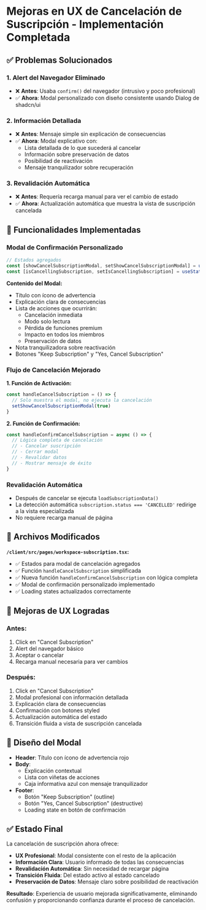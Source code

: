 # Mejoras en UX de Cancelación de Suscripción - Implementación Completada

## ✅ Problemas Solucionados

### 1. **Alert del Navegador Eliminado**
- ❌ **Antes**: Usaba `confirm()` del navegador (intrusivo y poco profesional)
- ✅ **Ahora**: Modal personalizado con diseño consistente usando Dialog de shadcn/ui

### 2. **Información Detallada**
- ❌ **Antes**: Mensaje simple sin explicación de consecuencias
- ✅ **Ahora**: Modal explicativo con:
  - Lista detallada de lo que sucederá al cancelar
  - Información sobre preservación de datos
  - Posibilidad de reactivación
  - Mensaje tranquilizador sobre recuperación

### 3. **Revalidación Automática**
- ❌ **Antes**: Requería recarga manual para ver el cambio de estado
- ✅ **Ahora**: Actualización automática que muestra la vista de suscripción cancelada

## 🎯 Funcionalidades Implementadas

### **Modal de Confirmación Personalizado**
```typescript
// Estados agregados
const [showCancelSubscriptionModal, setShowCancelSubscriptionModal] = useState(false)
const [isCancellingSubscription, setIsCancellingSubscription] = useState(false)
```

**Contenido del Modal:**
- Título con ícono de advertencia
- Explicación clara de consecuencias
- Lista de acciones que ocurrirán:
  - Cancelación inmediata
  - Modo solo lectura
  - Pérdida de funciones premium
  - Impacto en todos los miembros
  - Preservación de datos
- Nota tranquilizadora sobre reactivación
- Botones "Keep Subscription" y "Yes, Cancel Subscription"

### **Flujo de Cancelación Mejorado**

**1. Función de Activación:**
```typescript
const handleCancelSubscription = () => {
  // Solo muestra el modal, no ejecuta la cancelación
  setShowCancelSubscriptionModal(true)
}
```

**2. Función de Confirmación:**
```typescript
const handleConfirmCancelSubscription = async () => {
  // Lógica completa de cancelación
  // - Cancelar suscripción
  // - Cerrar modal
  // - Revalidar datos
  // - Mostrar mensaje de éxito
}
```

### **Revalidación Automática**
- Después de cancelar se ejecuta `loadSubscriptionData()`
- La detección automática `subscription.status === 'CANCELLED'` redirige a la vista especializada
- No requiere recarga manual de página

## 🔧 Archivos Modificados

**`/client/src/pages/workspace-subscription.tsx`:**
- ✅ Estados para modal de cancelación agregados
- ✅ Función `handleCancelSubscription` simplificada 
- ✅ Nueva función `handleConfirmCancelSubscription` con lógica completa
- ✅ Modal de confirmación personalizado implementado
- ✅ Loading states actualizados correctamente

## 🚀 Mejoras de UX Logradas

### **Antes:**
1. Click en "Cancel Subscription"
2. Alert del navegador básico
3. Aceptar o cancelar
4. Recarga manual necesaria para ver cambios

### **Después:**
1. Click en "Cancel Subscription" 
2. Modal profesional con información detallada
3. Explicación clara de consecuencias
4. Confirmación con botones styled
5. Actualización automática del estado
6. Transición fluida a vista de suscripción cancelada

## 🎨 Diseño del Modal

- **Header**: Título con ícono de advertencia rojo
- **Body**: 
  - Explicación contextual
  - Lista con viñetas de acciones
  - Caja informativa azul con mensaje tranquilizador
- **Footer**: 
  - Botón "Keep Subscription" (outline)
  - Botón "Yes, Cancel Subscription" (destructive)
  - Loading state en botón de confirmación

## ✅ Estado Final

La cancelación de suscripción ahora ofrece:
- **UX Profesional**: Modal consistente con el resto de la aplicación
- **Información Clara**: Usuario informado de todas las consecuencias
- **Revalidación Automática**: Sin necesidad de recargar página
- **Transición Fluida**: Del estado activo al estado cancelado
- **Preservación de Datos**: Mensaje claro sobre posibilidad de reactivación

**Resultado**: Experiencia de usuario mejorada significativamente, eliminando confusión y proporcionando confianza durante el proceso de cancelación.